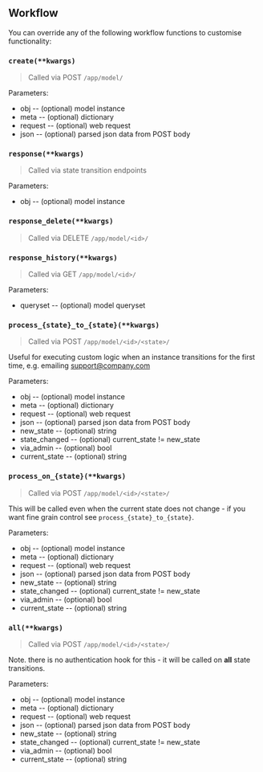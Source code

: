 ## Workflow

You can override any of the following workflow functions to customise functionality:

### `create(**kwargs)`

> Called via POST `/app/model/`

Parameters:

* obj -- (optional) model instance
* meta -- (optional) dictionary
* request -- (optional) web request
* json -- (optional) parsed json data from POST body

### `response(**kwargs)`

> Called via state transition endpoints

Parameters:

* obj -- (optional) model instance

### `response_delete(**kwargs)`

> Called via DELETE `/app/model/<id>/`

### `response_history(**kwargs)`

> Called via GET `/app/model/<id>/`

Parameters:

* queryset -- (optional) model queryset

### `process_{state}_to_{state}(**kwargs)`

> Called via POST `/app/model/<id>/<state>/`

Useful for executing custom logic when an instance transitions for the first time, e.g. emailing support@company.com

Parameters:

* obj -- (optional) model instance
* meta -- (optional) dictionary
* request -- (optional) web request
* json -- (optional) parsed json data from POST body
* new_state -- (optional) string
* state_changed -- (optional) current_state != new_state
* via_admin -- (optional) bool
* current_state -- (optional) string

### `process_on_{state}(**kwargs)`

> Called via POST `/app/model/<id>/<state>/`

This will be called even when the current state does not change - if you want fine grain control see `process_{state}_to_{state}`.

Parameters:

* obj -- (optional) model instance
* meta -- (optional) dictionary
* request -- (optional) web request
* json -- (optional) parsed json data from POST body
* new_state -- (optional) string
* state_changed -- (optional) current_state != new_state
* via_admin -- (optional) bool
* current_state -- (optional) string

### `all(**kwargs)`

> Called via POST `/app/model/<id>/<state>/`

Note. there is no authentication hook for this - it will be called on **all** state transitions.

Parameters:

* obj -- (optional) model instance
* meta -- (optional) dictionary
* request -- (optional) web request
* json -- (optional) parsed json data from POST body
* new_state -- (optional) string
* state_changed -- (optional) current_state != new_state
* via_admin -- (optional) bool
* current_state -- (optional) string

